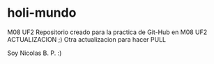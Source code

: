 # holi-mundo
M08 UF2
Repositorio creado para la practica de Git-Hub en M08 UF2 
ACTUALIZACION ;)
Otra actualizacion para hacer PULL

Soy Nicolas B. P. :)
